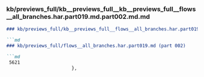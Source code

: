 ### kb/previews_full/kb__previews_full__kb__previews_full__flows__all_branches.har.part019.md.part002.md.md

```md
### kb/previews_full/kb__previews_full__flows__all_branches.har.part019.md.part002.md

```md
### kb/previews_full/flows__all_branches.har.part019.md (part 002)

```md
 5621
                        },
             
```

```

```

```
